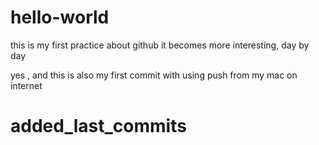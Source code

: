 # hello-world
this is my first practice about github
it becomes more interesting, day by day

yes , and this is also my first commit with using push from my mac on internet
# added_last_commits
